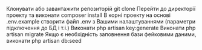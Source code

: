 Клонувати або завантажити репозиторій git clone
Перейти до директорії проекту та виконати composer install
В корні проекту на основі .env.example створити файл .env з Вашими налаштуваннями (параметри підключення до БД і т.і.)
Виконати php artisan key:generate
Виконати php artisan migrate
Якщо є необхідність заповнення бази фейковими даними, виконати php artisan db:seed 


